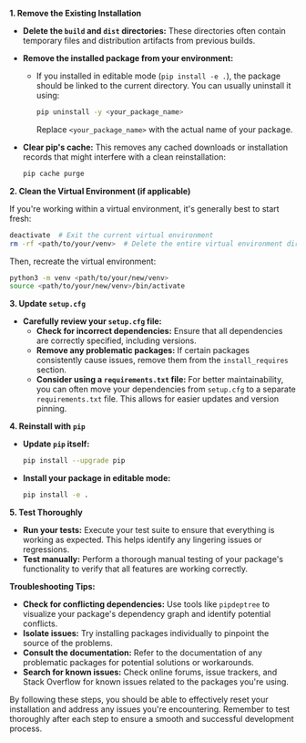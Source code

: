 **1. Remove the Existing Installation**

* **Delete the `build` and `dist` directories:** These directories often contain temporary files and distribution artifacts from previous builds.

* **Remove the installed package from your environment:**
    * If you installed in editable mode (`pip install -e .`), the package should be linked to the current directory. You can usually uninstall it using:
      ```bash
      pip uninstall -y <your_package_name> 
      ```
      Replace `<your_package_name>` with the actual name of your package.

* **Clear pip's cache:** This removes any cached downloads or installation records that might interfere with a clean reinstallation:
    ```bash
    pip cache purge 
    ```

**2. Clean the Virtual Environment (if applicable)**

If you're working within a virtual environment, it's generally best to start fresh:

   ```bash
   deactivate  # Exit the current virtual environment
   rm -rf <path/to/your/venv>  # Delete the entire virtual environment directory 
   ```
   Then, recreate the virtual environment:
   ```bash
   python3 -m venv <path/to/your/new/venv>
   source <path/to/your/new/venv>/bin/activate 
   ```

**3. Update `setup.cfg`**

* **Carefully review your `setup.cfg` file:** 
    * **Check for incorrect dependencies:** Ensure that all dependencies are correctly specified, including versions.
    * **Remove any problematic packages:** If certain packages consistently cause issues, remove them from the `install_requires` section.
    * **Consider using a `requirements.txt` file:** For better maintainability, you can often move your dependencies from `setup.cfg` to a separate `requirements.txt` file. This allows for easier updates and version pinning.

**4. Reinstall with `pip`**

* **Update `pip` itself:**
    ```bash
    pip install --upgrade pip 
    ```

* **Install your package in editable mode:**
    ```bash
    pip install -e . 
    ```

**5. Test Thoroughly**

* **Run your tests:** Execute your test suite to ensure that everything is working as expected. This helps identify any lingering issues or regressions.
* **Test manually:** Perform a thorough manual testing of your package's functionality to verify that all features are working correctly.

**Troubleshooting Tips:**

* **Check for conflicting dependencies:** Use tools like `pipdeptree` to visualize your package's dependency graph and identify potential conflicts.
* **Isolate issues:** Try installing packages individually to pinpoint the source of the problems.
* **Consult the documentation:** Refer to the documentation of any problematic packages for potential solutions or workarounds.
* **Search for known issues:** Check online forums, issue trackers, and Stack Overflow for known issues related to the packages you're using.

By following these steps, you should be able to effectively reset your installation and address any issues you're encountering. Remember to test thoroughly after each step to ensure a smooth and successful development process.
